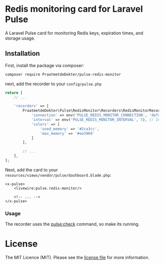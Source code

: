 # Redis monitoring card for Laravel Pulse
A Laravel Pulse card for monitoring Redis keys, expiration times, and storage usage.

## Installation

First, install the package via composer:

```sh
composer require PraatmetdeDokter/pulse-redis-monitor
```

next, add the recorder to your `config/pulse.php`
```php
return [
    // ...

    'recorders' => [
        PraatmetdeDokter\Pulse\RedisMonitor\Recorders\RedisMonitorRecorder::class => [
            'connection' => env('PULSE_REDIS_MONITOR_CONNECTION', 'default'),
            'interval' => env('PULSE_REDIS_MONITOR_INTERVAL', 5), // Interval in minutes between monitoring events
            'colors' => [
                'used_memory' => '#2ca3cc',
                'max_memory' => '#ee3969'
            ]
        ],

        // ...
    ],
];
```

Next, add the card to your `resources/views/vendor/pulse/dashboard.blade.php`:

```blade
<x-pulse>
    <livewire:pulse.redis-monitor/>

    <!-- ... -->
</x-pulse>
```

### Usage
The recorder uses the [pulse:check](https://laravel.com/docs/11.x/pulse#capturing-entries) command, so make its running.

# License
The MIT Licence (MIT). Please see the [license file](LICENSE) for more information.